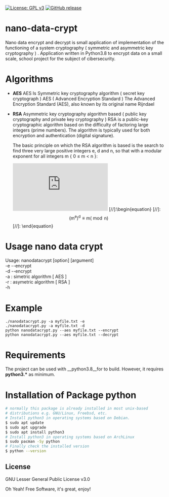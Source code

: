[![License: GPL v3](https://img.shields.io/badge/License-GPLv3-blue.svg)](https://www.gnu.org/licenses/gpl-3.0)
[![GitHub release](https://img.shields.io/badge/release-v1.0.0-green)](https://github.com/d4rk6h05t/nano-data-crypt)

# nano-data-crypt
Nano data encrypt and decrypt is small application of  implementation of the functioning of a  system cryptography ( symmetric and  asymmetric key cryptography ) . Application written in Python3.8 to  encrypt data on a small scale, school project for the subject of cibersecurity. 
# Algorithms
  - __AES__
    AES Is Symmetric key cryptography algorithm ( secret key cryptograph ) AES ( Advanced Encryption Standard )
    The Advanced Encryption Standard (AES), also known by its original name Rijndael
  - __RSA__
    Asymmetric key cryptography algorithm based ( public key cryptography and private key cryptography )
    RSA is a public-key cryptographic algorithm based on the difficulty of factoring large integers (prime numbers).
    The algorithm is typically used for both encryption and authentication (digital signature).
    
    The basic principle on which the RSA algorithm is based is the search to find three very large positive integers e,
    d and n, so that with a modular exponent for all integers m { 0 ≤ m < n }: 
    
    ![equation](http://www.sciweavers.org/tex2img.php?eq=(m)%2Bsin%28mc%5E2%29&bc=White&fc=Black&im=jpg&fs=12&ff=arev&edit=)
    [//]:\begin{equation}
    [//]:    $$(\mathrm{m}^\mathrm{e})^\mathrm{d}	\equiv \mathrm{m} ( \bmod \mathrm{n} )$$
    [//]: \end{equation}
# Usage nano data crypt
  Usage: nanodatacrypt [option]  <file> [argument] <br>
         -e --encrypt  <br>
         -d --encrypt  <br>
         -a <aes>: simetric algorithm  [ AES ]  <br>
         -r <rsa>: asymetric algorithm [ RSA ]  <br>
         -h <help>  
# Example
    ./nanodatacrypt.py -a myfile.txt -e
    ./nanodatacrypt.py -a myfile.txt -d
    python nanodatacrypt.py --aes myfile.txt --encrypt 
    python nanodatacrypt.py --aes myfile.txt --decrypt
    
    
# Requirements
The project can be used with __python3.8__for to build. However, it requires __python3.*__ as minimum.

# Installation of Package python
```sh
# normally this package is already installed in most unix-based 
# distributions e.g. GNU/Linux, Freebsd, etc.
# Install python3 in operating systems based on Debian.
$ sudo apt update
$ sudo apt upgrade
$ sudo apt install python3
# Install python3 in operating systems based on ArchLinux
$ sudo pacman -Sy python
# Finally check the installed version
$ python --version
```

License
----

GNU Lesser General Public License v3.0

Oh Yeah! Free Software,  it's great, enjoy!
